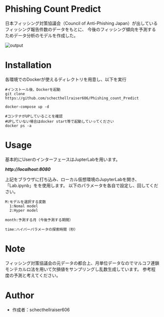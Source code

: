 # Phishing Count Predict

日本フィッシング対策協議会（Council of Anti-Phishing Japan）が出しているフィッシング報告件数のデータをもとに、
今後のフィッシング傾向を予測するためデータ分析のモデルを作成した。

![output](https://user-images.githubusercontent.com/89838264/140637122-d951c8dd-44f0-4352-8bb4-0f7ce1109a01.png)
# Installation

各環境でのDockerが使えるディレクトリを用意し、以下を実行

```shell
#インストール後、Dockerを起動
git clone https://github.com/schecthellraiser606/Phishing_count_Predict

docker-compose up -d

#コンテナがUPしていることを確認
#UPしていない場合はdocker start等で起動していってください
docker ps -a
```

# Usage
基本的にUserのインターフェースはJupterLabを用います。

___http\://localhost:8080___

上記をブラウザに打ち込み、ローカル仮想環境のJupyterLabを開き、「Lab.ipynb」をを使用します。
以下のパラメータを各自で設定し、回してください。

```shell
M:モデルを選択する変数
  1:Nomal model
  2:Hyper model

month:予測する月（今後予測する期間）

time:ハイパーパラメータの探索時間（秒）
```

# Note

フィッシング対策協議会の元データの都合上、月単位データなのでマルコフ連鎖モンテカルロ法を用いて欠損値をサンプリングし乱数生成しています。
参考程度の予測と考えてください。

# Author

* 作成者：schecthellraiser606 